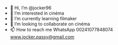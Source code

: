 - 👋 Hi, I’m @jocker96
- 👀 I’m interested in cinéma 
- 🌱 I’m currently learning filmaker
- 💞️ I’m looking to collaborate on cinéma 
- 📫 How to reach me WhatsApp 00241077848074 www.jocker.passy@gmail.com 

<!---
jocker96/jocker96 is a ✨ special ✨ repository because its `README.md` (this file) appears on your GitHub profile.
You can click the Preview link to take a look at your changes.
--->
